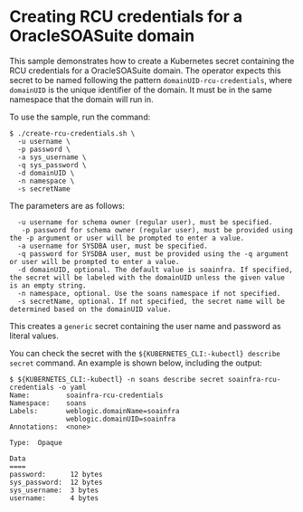 # Creating RCU credentials for a OracleSOASuite domain

This sample demonstrates how to create a Kubernetes secret containing the
RCU credentials for a OracleSOASuite domain.  The operator expects this secret to be
named following the pattern `domainUID-rcu-credentials`, where `domainUID`
is the unique identifier of the domain.  It must be in the same namespace
that the domain will run in.

To use the sample, run the command:

```
$ ./create-rcu-credentials.sh \
  -u username \
  -p password \
  -a sys_username \
  -q sys_password \
  -d domainUID \
  -n namespace \
  -s secretName
```

The parameters are as follows:

```  
  -u username for schema owner (regular user), must be specified.
   -p password for schema owner (regular user), must be provided using the -p argument or user will be prompted to enter a value.
  -a username for SYSDBA user, must be specified.
  -q password for SYSDBA user, must be provided using the -q argument or user will be prompted to enter a value.
  -d domainUID, optional. The default value is soainfra. If specified, the secret will be labeled with the domainUID unless the given value is an empty string.
  -n namespace, optional. Use the soans namespace if not specified.
  -s secretName, optional. If not specified, the secret name will be determined based on the domainUID value.
```

This creates a `generic` secret containing the user name and password as literal values.

You can check the secret with the `${KUBERNETES_CLI:-kubectl} describe secret` command.  An example is shown below,
including the output:

```
$ ${KUBERNETES_CLI:-kubectl} -n soans describe secret soainfra-rcu-credentials -o yaml
Name:         soainfra-rcu-credentials
Namespace:    soans
Labels:       weblogic.domainName=soainfra
              weblogic.domainUID=soainfra
Annotations:  <none>

Type:  Opaque

Data
====
password:      12 bytes
sys_password:  12 bytes
sys_username:  3 bytes
username:      4 bytes
```

